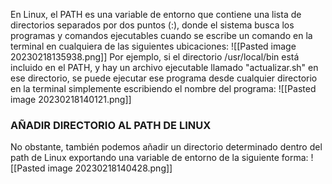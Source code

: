 En Linux, el PATH es una variable de entorno que contiene una lista de directorios separados por dos puntos (:), donde el sistema busca los programas y comandos ejecutables cuando se escribe un comando en la terminal en cualquiera de las siguientes ubicaciones:
![[Pasted image 20230218135938.png]]
Por ejemplo, si el directorio /usr/local/bin está incluido en el PATH, y hay un archivo ejecutable llamado "actualizar.sh" en ese directorio, se puede ejecutar ese programa desde cualquier directorio en la terminal simplemente escribiendo el nombre del programa:
![[Pasted image 20230218140121.png]]
### AÑADIR DIRECTORIO AL PATH DE LINUX
No obstante, también podemos añadir un directorio determinado dentro del path de Linux exportando una variable de entorno de la siguiente forma:
![[Pasted image 20230218140428.png]]

